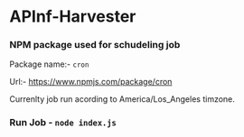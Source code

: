 # APInf-Harvester

### NPM package used for schudeling job

Package name:- `cron`

Url:- https://www.npmjs.com/package/cron

Currenlty job run acording to America/Los_Angeles timzone.


### Run Job - `node index.js`
